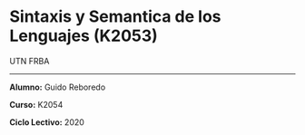 # Sintaxis y Semantica de los Lenguajes (K2053)
UTN FRBA 

-------------------
**Alumno:** Guido Reboredo

**Curso:** K2054

**Ciclo Lectivo:** 2020
